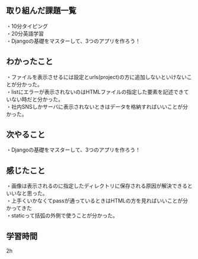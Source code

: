 ## 取り組んだ課題一覧
・10分タイピング
<br>・20分英語学習
<br>・Djangoの基礎をマスターして、3つのアプリを作ろう！
## わかったこと
・ファイルを表示させるには設定とurls(project)の方に追加しないといけないことが分かった。
<br>・listにエラーが表示されないのはHTMLファイルの指定した要素を記述できていない時だと分かった。
<br>・社内SNSしかサーバに表示されないときはデータを格納すればいいことが分かった。
## 次やること
・Djangoの基礎をマスターして、3つのアプリを作ろう！

## 感じたこと
・画像は表示されるのに指定したディレクトリに保存される原因が解決できるといいなと思った。
<br>・上手くいかなくてpassが通っているときはHTMLの方を見ればいいことが分かってきた
<br>・staticって括弧の外側で使うことが分かった。
## 学習時間
2h
